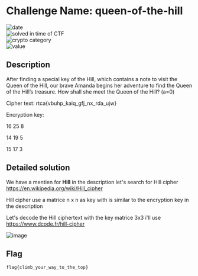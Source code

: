 # Challenge Name: queen-of-the-hill

![date](https://img.shields.io/badge/date-15.06.2021-brightgreen.svg)  
![solved in time of CTF](https://img.shields.io/badge/solved-in%20time%20of%20CTF-brightgreen.svg)   
![crypto category](https://img.shields.io/badge/category-Cryptography-blueviolet.svg)   
![value](https://img.shields.io/badge/value-221-blue.svg)  


## Description

After finding a special key of the Hill, which contains a note to visit the Queen of the Hill, our brave Amanda begins her adventure to find the Queen of the Hill’s treasure. How shall she meet the Queen of the Hill? (a=0)

Cipher text: rtca{vbuhp_kaiq_gfj_nx_rda_ujw}

Encryption key:

16 25 8

14 19 5

15 17 3

## Detailed solution

We have a mentien for **Hill** in the description let's search for Hill cipher https://en.wikipedia.org/wiki/Hill_cipher 

Hill cipher use a matrice n x n as key with is similar to the encryption key in the description  

Let's decode the Hill ciphertext with the key matrice 3x3 i'll use https://www.dcode.fr/hill-cipher 

![image](https://user-images.githubusercontent.com/72421091/122655792-36fa6a80-d14d-11eb-88ac-272df127ef6d.png)




## Flag

```
flag{climb_your_way_to_the_top}
```

